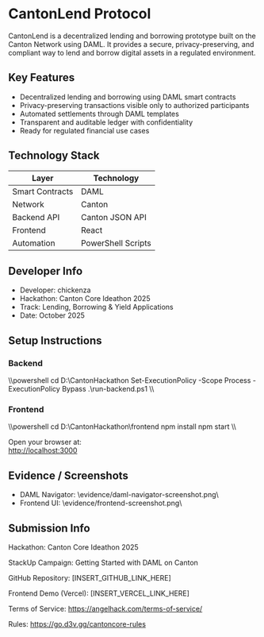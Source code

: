 ﻿# CantonLend Protocol

CantonLend is a decentralized lending and borrowing prototype built on the Canton Network using DAML. It provides a secure, privacy-preserving, and compliant way to lend and borrow digital assets in a regulated environment.

## Key Features

- Decentralized lending and borrowing using DAML smart contracts  
- Privacy-preserving transactions visible only to authorized participants  
- Automated settlements through DAML templates  
- Transparent and auditable ledger with confidentiality  
- Ready for regulated financial use cases  

## Technology Stack

| Layer           | Technology             |
|-----------------|-----------------------|
| Smart Contracts | DAML                  |
| Network         | Canton                |
| Backend API     | Canton JSON API       |
| Frontend        | React                 |
| Automation      | PowerShell Scripts    |

## Developer Info

- Developer: chickenza  
- Hackathon: Canton Core Ideathon 2025  
- Track: Lending, Borrowing & Yield Applications  
- Date: October 2025  

## Setup Instructions

### Backend

\\\powershell
cd D:\CantonHackathon
Set-ExecutionPolicy -Scope Process -ExecutionPolicy Bypass
.\run-backend.ps1
\\\

### Frontend

\\\powershell
cd D:\CantonHackathon\frontend
npm install
npm start
\\\

Open your browser at:  
[http://localhost:3000](http://localhost:3000)

## Evidence / Screenshots

- DAML Navigator: \evidence/daml-navigator-screenshot.png\  
- Frontend UI: \evidence/frontend-screenshot.png\  

## Submission Info

Hackathon: Canton Core Ideathon 2025

StackUp Campaign: Getting Started with DAML on Canton

GitHub Repository: [INSERT_GITHUB_LINK_HERE]

Frontend Demo (Vercel): [INSERT_VERCEL_LINK_HERE]

Terms of Service: https://angelhack.com/terms-of-service/

Rules: https://go.d3v.gg/cantoncore-rules
